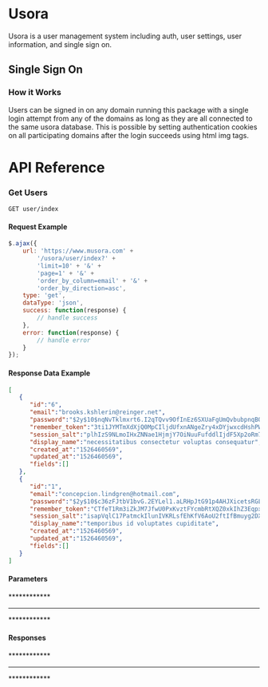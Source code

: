 # Usora
Usora is a user management system including auth, user settings, user information, and single sign on.

## Single Sign On
### How it Works
Users can be signed in on any domain running this package with a single login attempt from any of the domains as long as they are all connected to the same usora database. This is possible by setting authentication cookies on all participating domains after the login succeeds using html img tags.

API Reference
=============

### Get Users

`GET user/index`

#### Request Example

```js
$.ajax({
    url: 'https://www.musora.com' +
        '/usora/user/index?' +
        'limit=10' + '&' +
        'page=1' + '&' +
        'order_by_column=email' + '&' +
        'order_by_direction=asc',
    type: 'get',
    dataType: 'json',
    success: function(response) {
        // handle success
    },
    error: function(response) {
        // handle error
    }
});
```

#### Response Data Example

```json
[
   {
      "id":"6",
      "email":"brooks.kshlerin@reinger.net",
      "password":"$2y$10$nqNvTklmxrt6.I2qTQvv9OfInEz6SXUaFgUmQvbubpnqBOT.wqkzi",
      "remember_token":"3ti1JYMTmXdXjQ0MpCIljdUfxnANgeZry4xDYjwxcdHshPWCoR1TY7O0663Z",
      "session_salt":"plhIzS9NLmoIHxZNNae1HjmjY7OiNuuFufddlIjdF5Xp2oRm72wn4L5DH7f0",
      "display_name":"necessitatibus consectetur voluptas consequatur",
      "created_at":"1526460569",
      "updated_at":"1526460569",
      "fields":[]
   },
   {
      "id":"1",
      "email":"concepcion.lindgren@hotmail.com",
      "password":"$2y$10$c36zFJtbV1bvG.2EYLel1.aLRHpJtG91p4AHJXicetsRGLhRdZnka",
      "remember_token":"CTfeT1Rm3iZkJM7JfwU0PxKvztFYcmbRtXQZ0xkIhZ3EqpxN0ArMAyCFEylQ",
      "session_salt":"isapVqlC17PatmckIlunIVKRLsfEhKfV6AoU2ftIfBmuyg2DXz6scmoao9Ol",
      "display_name":"temporibus id voluptates cupiditate",
      "created_at":"1526460569",
      "updated_at":"1526460569",
      "fields":[]
   }
]
```


#### Parameters

************ <!-- replace *this line* with markdown table generated using donatstudios.com/CsvToMarkdownTable -->
************ 
************ <!--
************ #, name, required, default, type, description
************  ,  ,  ,  ,  , 
************  ,  ,  ,  ,  , 
************ -->

#### Responses

************ <!-- replace *this line* with markdown table generated using donatstudios.com/CsvToMarkdownTable -->
************ 
************ <!--
************ outcome, return data type, return data value (example), notes about return data
************ ,  ,  , 
************ -->


